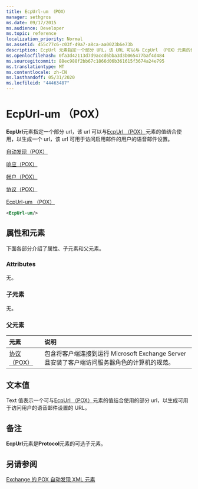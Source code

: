 ```yaml
---
title: EcpUrl-um （POX）
manager: sethgros
ms.date: 09/17/2015
ms.audience: Developer
ms.topic: reference
localization_priority: Normal
ms.assetid: 455c77c6-c03f-49a7-a8ca-aa0023b6e73b
description: EcpUrl 元素指定一个部分 URL，该 URL 可以与 EcpUrl （POX）元素的值结合使用，以生成一个 URL，该 url 可用于访问启用邮件的用户的语音邮件设置。
ms.openlocfilehash: 0fa3d42113d7d9accd6bba3d3b065477baf4d484
ms.sourcegitcommit: 88ec988f2bb67c1866d06b361615f3674a24e795
ms.translationtype: MT
ms.contentlocale: zh-CN
ms.lasthandoff: 05/31/2020
ms.locfileid: "44463487"
---
```

# <a name="ecpurl-um-pox"></a>EcpUrl-um （POX）

**EcpUrl**元素指定一个部分 url，该 url 可以与[EcpUrl （POX）](ecpurl-pox.md)元素的值结合使用，以生成一个 url，该 url 可用于访问启用邮件的用户的语音邮件设置。 
  
[自动发现（POX）](autodiscover-pox.md)
  
[响应（POX）](response-pox.md)
  
[帐户（POX）](account-pox.md)
  
[协议（POX）](protocol-pox.md)
  
[EcpUrl-um （POX）](ecpurl-um-pox.md)
  
```XML
<EcpUrl-um/>
```

## <a name="attributes-and-elements"></a>属性和元素

下面各部分介绍了属性、子元素和父元素。
  
### <a name="attributes"></a>Attributes

无。
  
### <a name="child-elements"></a>子元素

无。
  
### <a name="parent-elements"></a>父元素

|**元素**|**说明**|
|:-----|:-----|
|[协议（POX）](protocol-pox.md) <br/> |包含将客户端连接到运行 Microsoft Exchange Server 且安装了客户端访问服务器角色的计算机的规范。  <br/> |
   
## <a name="text-value"></a>文本值

Text 值表示一个可与[EcpUrl （POX）](ecpurl-pox.md)元素的值结合使用的部分 url，以生成可用于访问用户的语音邮件设置的 URL。 
  
## <a name="remarks"></a>备注

**EcpUrl**元素是**Protocol**元素的可选子元素。 
  
## <a name="see-also"></a>另请参阅



[Exchange 的 POX 自动发现 XML 元素](pox-autodiscover-xml-elements-for-exchange.md)

